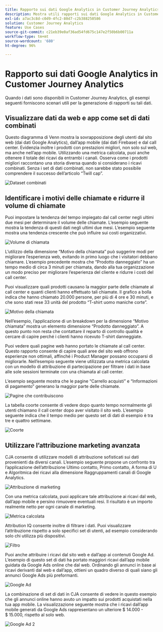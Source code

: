 ```yaml
---
title: Rapporto sui dati Google Analytics in Customer Journey Analytics
description: Mostra utili rapporti sui dati Google Analytics in Customer Journey Analytics
exl-id: a7ac3c8d-c0d9-4fc2-80d7-c2b388250586
solution: Customer Journey Analytics
feature: Use Cases
source-git-commit: c21eb39e0af36ad54fd675c147e2f50b6b00711a
workflow-type: tm+mt
source-wordcount: '680'
ht-degree: 96%

---
```


# Rapporto sui dati Google Analytics in Customer Journey Analytics

Quando i dati sono disponibili in Customer Journey Analytics, gli esempi seguenti forniscono scenari utili per la generazione di rapporti su tali dati.

## Visualizzare dati da web e app come set di dati combinati

Questo diagramma di Venn mostra la sovrapposizione degli utenti dal sito web (dai dati Google Analytics), dall’app mobile (dai dati Firebase) e dal call center. Evidenzia inoltre i prodotti con prestazioni migliori, non solo sul web, ma anche nell’app mobile. Utilizzando una metrica calcolata, puoi anche ottenere il totale dei ricavi da entrambi i canali. Osserva come i prodotti migliori raccontano una storia diversa quando si considerano i ricavi combinati. Senza i set di dati combinati, non sarebbe stato possibile comprendere il successo dell’articolo “Twill cap”.

![Dataset combinati](../assets/combined-datasets.png)

## Identificare i motivi delle chiamate e ridurre il volume di chiamate

Puoi impostare la tendenza del tempo impiegato dal call center negli ultimi due mesi per determinare il volume delle chiamate. L’esempio seguente mostra la tendenza di questi dati negli ultimi due mesi. L’esempio seguente mostra una tendenza crescente che può influire sui costi organizzativi.

![Volume di chiamata](../assets/call-volume.png)

L’utilizzo della dimensione “Motivo della chiamata” può suggerire modi per migliorare l’esperienza web, evitando in primo luogo che i visitatori debbano chiamare. L’esempio precedente mostra che “Prodotto danneggiato” ha un tempo medio di circa 3 minuti per chiamata, dando alla tua organizzazione un modo preciso per migliorare l’esperienza del cliente e ridurre i costi del call center.

Puoi visualizzare quali prodotti causano la maggior parte delle chiamate al call center e quanti clienti hanno effettuato tali chiamate. Il grafico a bolla indica che hanno chiamato 20.000 persone, per più di 4 ore e 30 minuti, e che sono stati rese 33 unità del prodotto “T-shirt uomo maniche corte”.

![Motivo della chiamata](../assets/call-reason.png)

Nell’esempio, l’applicazione di un breakdown per la dimensione “Motivo chiamata” mostra un elemento dimensione “Prodotto danneggiato”. A questo punto non resta che contattare il reparto di controllo qualità e cercare di capire perché i clienti hanno ricevuto T-shirt danneggiate.

Puoi vedere quali pagine web hanno portato le chiamate al call center. Questo rapporto consente di capire quali aree del sito web offrono esperienze non ottimali, affinché i Product Manager possano occuparsi di migliorarle. Nell’esempio seguente viene utilizzata una metrica calcolata con un modello di attribuzione di partecipazione per filtrare i dati in base alle sole sessioni terminate con una chiamata al call center.

L’esempio seguente mostra che le pagine “Carrello acquisti” e “Informazioni di pagamento” generano la maggior parte delle chiamate.

![Pagine che contribuiscono](../assets/contributing-pages.png)

La tabella coorte consente di vedere dopo quanto tempo normalmente gli utenti chiamano il call center dopo aver visitato il sito web. L’esempio seguente indica che il tempo medio per questo set di dati di esempio è tra tre e quattro settimane.

![Coorte](../assets/cohort.png)

## Utilizzare l’attribuzione marketing avanzata

CJA consente di utilizzare modelli di attribuzione sofisticati sui dati provenienti da diversi canali. L’esempio seguente propone un confronto tra l’applicazione dell’attribuzione Ultimo contatto, Primo contatto, A forma di U e Algoritmica dei ricavi alla dimensione Raggruppamenti canali di Google Analytics.

![Attribuzione di marketing](../assets/mktg-attribution.png)

Con una metrica calcolata, puoi applicare tale attribuzione ai ricavi dal web, dall’app mobile e persino rimuovere eventuali resi. Il risultato è un importo realmente netto per ogni canale di marketing.

![Metrica calcolata](../assets/calc-metric.png)

Attribution IQ consente inoltre di filtrare i dati. Puoi visualizzare l’attribuzione rispetto a solo specifici set di utenti, ad esempio considerando solo chi utilizza più dispositivi.

![Filtro](../assets/filter.png)

Puoi anche attribuire i ricavi dal sito web e dall’app ai contenuti Google Ad. L’esempio di questo set di dati ha portato maggiori ricavi dall’app mobile guidata da Google Ads online che dal web. Ordinando gli annunci in base ai ricavi derivanti dal web e dall’app, ottieni un quadro diverso di quali siano gli annunci Google Ads più preformanti.

![Google Ad](../assets/google-ad.png)

La combinazione di set di dati in CJA consente di vedere in questo esempio che gli annunci online hanno avuto un impatto sui prodotti acquistati nella tua app mobile. La visualizzazione seguente mostra che i ricavi dall’app mobile generati da Google Ads rappresentano un ulteriore $ 14.000 - $ 15.000, rispetto al solo web.

![Google Ad 2](../assets/google-ad2.png)
